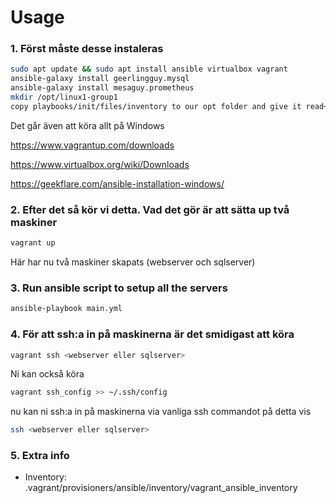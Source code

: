 # Usage


### 1. Först måste desse instaleras 
```sh 
sudo apt update && sudo apt install ansible virtualbox vagrant
ansible-galaxy install geerlingguy.mysql
ansible-galaxy install mesaguy.prometheus
mkdir /opt/linux1-group1
copy playbooks/init/files/inventory to our opt folder and give it read+write for all
```
Det går även att köra allt på Windows

https://www.vagrantup.com/downloads

https://www.virtualbox.org/wiki/Downloads

https://geekflare.com/ansible-installation-windows/


### 2. Efter det så kör vi detta. Vad det gör är att sätta up två maskiner
```sh
vagrant up
```
Här har nu två maskiner skapats (webserver och sqlserver)


### 3. Run ansible script to setup all the servers
```sh
ansible-playbook main.yml
```


### 4. För att ssh:a in på maskinerna är det smidigast att köra
```sh
vagrant ssh <webserver eller sqlserver>
```
Ni kan också köra 
```sh
vagrant ssh_config >> ~/.ssh/config
```
nu kan ni ssh:a in på maskinerna via vanliga ssh commandot på detta vis
```sh
ssh <webserver eller sqlserver>
```


### 5. Extra info
* Inventory: .vagrant/provisioners/ansible/inventory/vagrant_ansible_inventory
